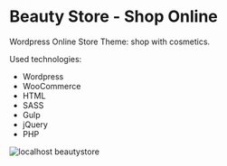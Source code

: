 
# Beauty Store - Shop Online

Wordpress Online Store Theme: shop with cosmetics. 

Used technologies:

* Wordpress
* WooCommerce
* HTML
* SASS
* Gulp
* jQuery
* PHP


![localhost beautystore](https://user-images.githubusercontent.com/32043294/34086186-46b53418-e39a-11e7-93c6-bbb5186fefd3.png)


